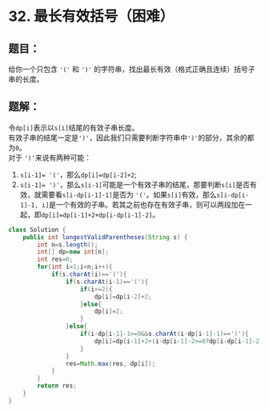 # 32. 最长有效括号（困难）
## 题目：
给你一个只包含 `'('` 和 `')'` 的字符串，找出最长有效（格式正确且连续）括号子串的长度。
## 题解：
令`dp[i]`表示以`s[i]`结尾的有效子串长度。\
有效子串的结尾一定是`')'`，因此我们只需要判断字符串中`')'`的部分，其余的都为`0`。\
对于 `')'`来说有两种可能：
1. `s[i-1]= '('`，那么`dp[i]=dp[i-2]+2`;
2. `s[i-1]= ')'`，那么`s[i-1]`可能是一个有效子串的结尾，那要判断`s[i]`是否有效，就需要看`s[i-dp[i-1]-1]`是否为 `'('`。如果`s[i]`有效，那么`s[i-dp[i-1]-1, i]`是一个有效的子串。若其之前也存在有效子串，则可以两段加在一起，即`dp[i]=dp[i-1]+2+dp[i-dp[i-1]-2]`。
```java
class Solution {
    public int longestValidParentheses(String s) {
        int n=s.length();
        int[] dp=new int[n];
        int res=0;
        for(int i=1;i<n;i++){
            if(s.charAt(i)==')'){
                if(s.charAt(i-1)=='('){
                    if(i>=2){
                        dp[i]=dp[i-2]+2;
                    }else{
                        dp[i]=2;
                    }
                }else{
                    if(i-dp[i-1]-1>=0&&s.charAt(i-dp[i-1]-1)=='('){
                        dp[i]=dp[i-1]+2+(i-dp[i-1]-2>=0?dp[i-dp[i-1]-2]:0);
                    }
                }
                res=Math.max(res, dp[i]);
            }
        }
        return res;
    }
}
```